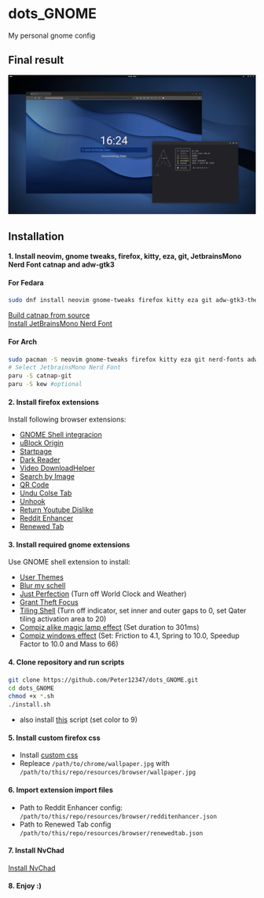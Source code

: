 # dots_GNOME

My personal gnome config

## Final result

![final result](https://github.com/Peter12347/dots_GNOME/blob/main/final.png?raw=true)

## Installation

#### 1. Install neovim, gnome tweaks, firefox, kitty, eza, git, JetbrainsMono Nerd Font catnap and adw-gtk3

#### For Fedara
```bash
sudo dnf install neovim gnome-tweaks firefox kitty eza git adw-gtk3-theme
```
[Build catnap from source](https://catnap-fetch.xyz/)  
[Install JetBrainsMono Nerd Font](https://github.com/ryanoasis/nerd-fonts)

#### For Arch
```bash
sudo pacman -S neovim gnome-tweaks firefox kitty eza git nerd-fonts adw-gtk-theme
# Select JetbrainsMono Nerd Font
paru -S catnap-git
paru -S kew #optional
```

#### 2. Install firefox extensions

Install following browser extensions:
- [GNOME Shell integracion](https://addons.mozilla.org/en-US/firefox/addon/gnome-shell-integration/)
- [uBlock Origin](https://addons.mozilla.org/en-US/firefox/addon/ublock-origin/)
- [Startpage](https://addons.mozilla.org/en-US/firefox/addon/startpage-private-search/)
- [Dark Reader](https://addons.mozilla.org/en-US/firefox/addon/darkreader/)
- [Video DownloadHelper](https://addons.mozilla.org/en-US/firefox/addon/video-downloadhelper/)
- [Search by Image](https://addons.mozilla.org/en-US/firefox/addon/search_by_image/)
- [QR Code](https://addons.mozilla.org/en-US/firefox/addon/qr-code-address-bar/)
- [Undu Colse Tab](https://addons.mozilla.org/en-US/firefox/addon/undoclosetabbutton/)
- [Unhook](https://addons.mozilla.org/en-US/firefox/addon/youtube-recommended-videos/)
- [Return Youtube Dislike](https://addons.mozilla.org/en-US/firefox/addon/return-youtube-dislikes/)
- [Reddit Enhancer](https://addons.mozilla.org/en-US/firefox/addon/reddit-enhancer/)
- [Renewed Tab](https://addons.mozilla.org/en-US/firefox/addon/renewed-tab/)

#### 3. Install required gnome extensions

Use GNOME shell extension to install:
- [User Themes](https://extensions.gnome.org/extension/19/user-themes/)
- [Blur my schell](https://extensions.gnome.org/extension/3193/blur-my-shell/)
- [Just Perfection](https://extensions.gnome.org/extension/3843/just-perfection/) (Turn off World Clock and Weather)
- [Grant Theft Focus](https://extensions.gnome.org/extension/5410/grand-theft-focus/)
- [Tiling Shell](https://extensions.gnome.org/extension/7065/tiling-shell/) (Turn off indicator, set inner and outer gaps to 0, set Qater tiling activation area to 20)
- [Compiz alike magic lamp effect](https://extensions.gnome.org/extension/3740/compiz-alike-magic-lamp-effect/) (Set duration to 301ms)
- [Compiz windows effect](https://extensions.gnome.org/extension/3210/compiz-windows-effect/) (Set: Friction to 4.1, Spring to 10.0, Speedup Factor to 10.0 and Mass to 66)

#### 4. Clone repository and run scripts

```bash
git clone https://github.com/Peter12347/dots_GNOME.git
cd dots_GNOME
chmod +x *.sh
./install.sh
```
- also install [this](https://github.com/lassekongo83/adw-colors/blob/main/accent-color-change/README.md) script (set color to 9)

#### 5. Install custom firefox css

- Install [custom css](https://github.com/Khalylexe/Firefox-Rounded-Theme)
- Repleace ```/path/to/chrome/wallpaper.jpg``` with ```/path/to/this/repo/resources/browser/wallpaper.jpg```

#### 6. Import extension import files
- Path to Reddit Enhancer config: ```/path/to/this/repo/resources/browser/redditenhancer.json```
- Path to Renewed Tab config ```/path/to/this/repo/resources/browser/renewedtab.json```
#### 7. Install NvChad

[Install NvChad](https://nvchad.com/docs/quickstart/install)

#### 8. Enjoy :)

